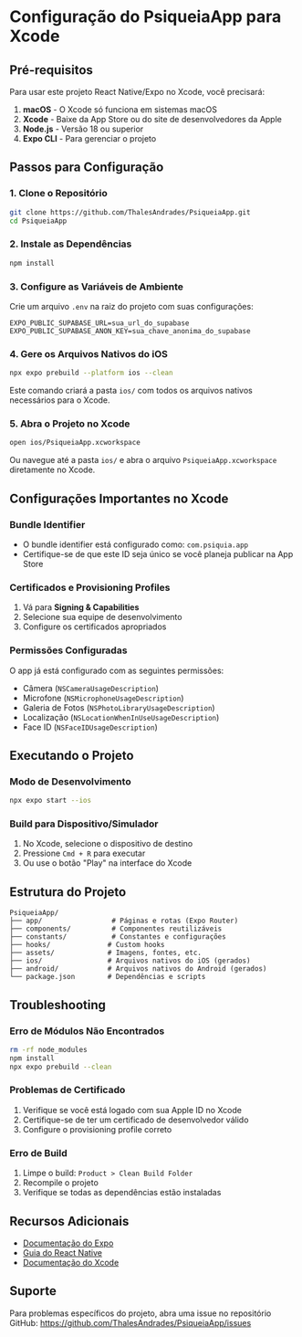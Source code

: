# Configuração do PsiqueiaApp para Xcode

## Pré-requisitos

Para usar este projeto React Native/Expo no Xcode, você precisará:

1. **macOS** - O Xcode só funciona em sistemas macOS
2. **Xcode** - Baixe da App Store ou do site de desenvolvedores da Apple
3. **Node.js** - Versão 18 ou superior
4. **Expo CLI** - Para gerenciar o projeto

## Passos para Configuração

### 1. Clone o Repositório

```bash
git clone https://github.com/ThalesAndrades/PsiqueiaApp.git
cd PsiqueiaApp
```

### 2. Instale as Dependências

```bash
npm install
```

### 3. Configure as Variáveis de Ambiente

Crie um arquivo `.env` na raiz do projeto com suas configurações:

```env
EXPO_PUBLIC_SUPABASE_URL=sua_url_do_supabase
EXPO_PUBLIC_SUPABASE_ANON_KEY=sua_chave_anonima_do_supabase
```

### 4. Gere os Arquivos Nativos do iOS

```bash
npx expo prebuild --platform ios --clean
```

Este comando criará a pasta `ios/` com todos os arquivos nativos necessários para o Xcode.

### 5. Abra o Projeto no Xcode

```bash
open ios/PsiqueiaApp.xcworkspace
```

Ou navegue até a pasta `ios/` e abra o arquivo `PsiqueiaApp.xcworkspace` diretamente no Xcode.

## Configurações Importantes no Xcode

### Bundle Identifier
- O bundle identifier está configurado como: `com.psiquia.app`
- Certifique-se de que este ID seja único se você planeja publicar na App Store

### Certificados e Provisioning Profiles
1. Vá para **Signing & Capabilities**
2. Selecione sua equipe de desenvolvimento
3. Configure os certificados apropriados

### Permissões Configuradas
O app já está configurado com as seguintes permissões:
- Câmera (`NSCameraUsageDescription`)
- Microfone (`NSMicrophoneUsageDescription`)
- Galeria de Fotos (`NSPhotoLibraryUsageDescription`)
- Localização (`NSLocationWhenInUseUsageDescription`)
- Face ID (`NSFaceIDUsageDescription`)

## Executando o Projeto

### Modo de Desenvolvimento
```bash
npx expo start --ios
```

### Build para Dispositivo/Simulador
1. No Xcode, selecione o dispositivo de destino
2. Pressione `Cmd + R` para executar
3. Ou use o botão "Play" na interface do Xcode

## Estrutura do Projeto

```
PsiqueiaApp/
├── app/                 # Páginas e rotas (Expo Router)
├── components/          # Componentes reutilizáveis
├── constants/           # Constantes e configurações
├── hooks/              # Custom hooks
├── assets/             # Imagens, fontes, etc.
├── ios/                # Arquivos nativos do iOS (gerados)
├── android/            # Arquivos nativos do Android (gerados)
└── package.json        # Dependências e scripts
```

## Troubleshooting

### Erro de Módulos Não Encontrados
```bash
rm -rf node_modules
npm install
npx expo prebuild --clean
```

### Problemas de Certificado
1. Verifique se você está logado com sua Apple ID no Xcode
2. Certifique-se de ter um certificado de desenvolvedor válido
3. Configure o provisioning profile correto

### Erro de Build
1. Limpe o build: `Product > Clean Build Folder`
2. Recompile o projeto
3. Verifique se todas as dependências estão instaladas

## Recursos Adicionais

- [Documentação do Expo](https://docs.expo.dev/)
- [Guia do React Native](https://reactnative.dev/docs/getting-started)
- [Documentação do Xcode](https://developer.apple.com/xcode/)

## Suporte

Para problemas específicos do projeto, abra uma issue no repositório GitHub:
https://github.com/ThalesAndrades/PsiqueiaApp/issues